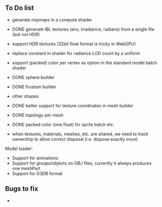 ## To Do list


- generate mipmaps in a compute shader
- DONE generate IBL textures (env, irradiance, radians) from a single file (but not HDR)
- support HDR textures (32bit float format is tricky in WebGPU)
- replace constant in shader for radiance LOD count by a uniform

- support (packed) color per vertex as option in the standard model batch shader
- DONE sphere builder
- DONE frustum builder
- other shapes
- DONE better support for texture coordinates in mesh builder
- DONE topology per mesh
- DONE packed color (one float) for sprite batch etc.


- when textures, materials, meshes, etc. are shared, we need to track ownership to allow correct disposal (i.e. dispose exactly once)

Model loader:

- Support for animations
- Support for groups/objects on OBJ files, currently it always produces one meshPart
- Support for G3DB format


## Bugs to fix
- 

